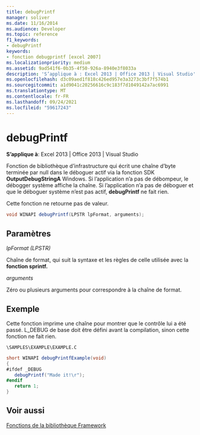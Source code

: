 ```yaml
---
title: debugPrintf
manager: soliver
ms.date: 11/16/2014
ms.audience: Developer
ms.topic: reference
f1_keywords:
- debugPrintf
keywords:
- fonction debugprintf [excel 2007]
ms.localizationpriority: medium
ms.assetid: 9ad541f6-0b35-4f50-926a-8940e3f8033a
description: 'S’applique à : Excel 2013 | Office 2013 | Visual Studio'
ms.openlocfilehash: d3c09aed1f818c426ed957e3a3273c3bf7f574b1
ms.sourcegitcommit: a1d9041c20256616c9c183f7d1049142a7ac6991
ms.translationtype: MT
ms.contentlocale: fr-FR
ms.lasthandoff: 09/24/2021
ms.locfileid: "59617243"
---
```

# <a name="debugprintf"></a>debugPrintf

**S’applique à**: Excel 2013 | Office 2013 | Visual Studio 
  
Fonction de bibliothèque d’infrastructure qui écrit une chaîne d’byte terminée par null dans le déboguer actif via la fonction SDK **OutputDebugStringA** Windows. Si l’application n’a pas de débompeur, le débogger système affiche la chaîne. Si l’application n’a pas de déboguer et que le déboguer système n’est pas actif, **debugPrintf** ne fait rien. 
  
Cette fonction ne retourne pas de valeur.
  
```cs
void WINAPI debugPrintf(LPSTR lpFormat, arguments);
```

## <a name="parameters"></a>Paramètres

 _lpFormat (LPSTR)_
  
Chaîne de format, qui suit la syntaxe et les règles de celle utilisée avec la **fonction sprintf.** 
  
 _arguments_
  
Zéro ou plusieurs arguments pour correspondre à la chaîne de format.
  
## <a name="example"></a>Exemple

Cette fonction imprime une chaîne pour montrer que le contrôle lui a été passé. L_DEBUG de base doit être défini avant la compilation, sinon cette fonction ne fait rien.
  
 `\SAMPLES\EXAMPLE\EXAMPLE.C`
  
```cs
short WINAPI debugPrintfExample(void)
{
#ifdef _DEBUG
   debugPrintf("Made it!\r");
#endif
   return 1;
}

```

## <a name="see-also"></a>Voir aussi



[Fonctions de la bibliothèque Framework](functions-in-the-framework-library.md)


